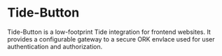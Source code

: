 # Tide-Button
Tide-Button is a low-footprint Tide integration for frontend websites. It provides a configurable gateway to a secure ORK envlace used for user authentication and authorization.
